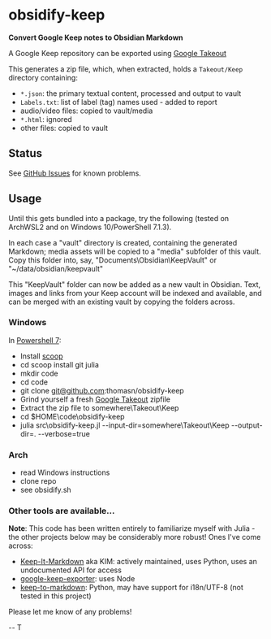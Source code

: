 
# obsidify-keep

**Convert Google Keep notes to Obsidian Markdown**

A Google Keep repository can be exported using [Google Takeout][]

 This generates a zip file, which, when extracted, holds a `Takeout/Keep` directory containing:

 * `*.json`: the primary textual content, processed and output to vault
 * `Labels.txt`: list of label (tag) names used - added to report 
 * audio/video files: copied to vault/media
 * `*.html`: ignored
 * other files: copied to vault

## Status

See [GitHub Issues](./issues) for known problems.

## Usage

Until this gets bundled into a package, try the following (tested on ArchWSL2 and on Windows 10/PowerShell 7.1.3). 

In each case a "vault" directory is created, containing the generated Markdown; media assets will be copied to a "media" subfolder of this vault. Copy this folder into, say, "Documents\Obsidian\KeepVault" or "~/data/obsidian/keepvault"

This "KeepVault" folder can now be added as a new vault in Obsidian. Text, images and links from your Keep account will be indexed and available, and can be merged with an existing vault by copying the folders across.

### Windows
In [Powershell 7][]:

- Install [scoop](https://scoop.sh/)
- cd
scoop install git julia
- mkdir code
- cd code
- git clone git@github.com:thomasn/obsidify-keep
- Grind yourself a fresh [Google Takeout][] zipfile
- Extract the zip file to somewhere\Takeout\Keep
- cd $HOME\code\obsidify-keep
- julia src\obsidify-keep.jl --input-dir=somewhere\Takeout\Keep --output-dir=. --verbose=true



[Google Takeout]: https://takeout.google.com/settings/takeout
[Powershell 7]: https://github.com/PowerShell/powershell/releases

### Arch
- read Windows instructions
- clone repo
- see obsidify.sh

### Other tools are available...

**Note**: This code has been written entirely to familiarize myself with Julia -  the other projects below may be considerably more robust! Ones I've come across:

- [Keep-It-Markdown](https://github.com/djsudduth/keep-it-markdown) aka KIM: actively maintained, uses Python, uses an undocumented API for access
- [google-keep-exporter](https://github.com/vHanda/google-keep-exporter): uses Node
- [keep-to-markdown](https://github.com/erikelisath/keep-to-markdown): Python, may have support for i18n/UTF-8 (not tested in this project)



Please let me know of any problems!

-- T

